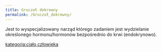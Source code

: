 ```yaml
---
title: Gruczoł dokrewny
permalink: /Gruczoł_dokrewny/
---
```


Jest to wyspecjalizowany narząd którego zadaniem jest wydzielanie określonego hormonu/hormonów bezpośrednio do krwi (endokrynowo).

[kategoria:ciało człowieka](/kategoria:ciało_człowieka "wikilink")